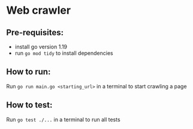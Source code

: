 # Web crawler

## Pre-requisites:

- install go version 1.19
- run `go mod tidy` to install dependencies

## How to run:

Run `go run main.go <starting_url>` in a terminal to start crawling a page

## How to test:

Run `go test ./...` in a terminal to run all tests
